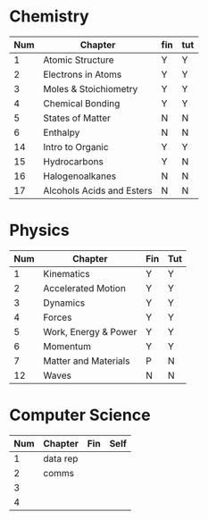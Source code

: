 # Chemistry

| Num | Chapter                   | fin | tut |
| --- | ------------------------- | --- | --- |
| 1   | Atomic Structure          | Y   | Y   |
| 2   | Electrons in Atoms        | Y   | Y   |
| 3   | Moles & Stoichiometry     | Y   | Y   |
| 4   | Chemical Bonding          | Y   | Y   |
| 5   | States of Matter          | N   | N   |
| 6   | Enthalpy                  | N   | N   |
| 14  | Intro to Organic          | Y   | Y   |
| 15  | Hydrocarbons              | Y   | N   |
| 16  | Halogenoalkanes           | N   | N   |
| 17  | Alcohols Acids and Esters | N   | N   |


# Physics

| Num | Chapter              | Fin | Tut |
| --- | -------------------- | --- | --- |
| 1   | Kinematics           | Y   | Y   |
| 2   | Accelerated Motion   | Y   | Y   |
| 3   | Dynamics             | Y   | Y   |
| 4   | Forces               | Y   | Y   |
| 5   | Work, Energy & Power | Y   | Y   |
| 6   | Momentum             | Y   | Y   |
| 7   | Matter and Materials | P   | N   |
| 12  | Waves                | N   | N   |

# Computer Science

| Num | Chapter  | Fin | Self |
| --- | -------- | --- | ---- |
| 1   | data rep |     |      |
| 2   | comms    |     |      |
| 3   |          |     |      |
| 4   |          |     |      |
